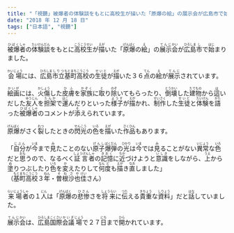 ```yaml
---
title: "「視聽」被爆者の体験談をもとに高校生が描いた「原爆の絵」の展示会が広島市で始まりました。"
date: "2018 年 12 月 18 日"
tags: ["日本語", "視聽"]
---
```

<div class="entry-content">
<ruby><rb>被爆</rb><rp>(</rp><rt>ひばく</rt><rp>)</rp></ruby><ruby><rb>者</rb><rp>(</rp><rt>しゃ</rt><rp>)</rp></ruby>の<ruby><rb>体験</rb><rp>(</rp><rt>たいけん</rt><rp>)</rp></ruby><ruby><rb>談</rb><rp>(</rp><rt>だん</rt><rp>)</rp></ruby>をもとに<ruby><rb>高校生</rb><rp>(</rp><rt>こうこうせい</rt><rp>)</rp></ruby>が<ruby><rb>描</rb><rp>(</rp><rt>えが</rt><rp>)</rp></ruby>いた「<ruby><rb>原爆</rb><rp>(</rp><rt>げんばく</rt><rp>)</rp></ruby>の<ruby><rb>絵</rb><rp>(</rp><rt>え</rt><rp>)</rp></ruby>」の<ruby><rb>展示</rb><rp>(</rp><rt>てんじ</rt><rp>)</rp></ruby><ruby><rb>会</rb><rp>(</rp><rt>かい</rt><rp>)</rp></ruby>が<ruby><rb>広島</rb><rp>(</rp><rt>ひろしま</rt><rp>)</rp></ruby><ruby><rb>市</rb><rp>(</rp><rt>し</rt><rp>)</rp></ruby>で<ruby><rb>始</rb><rp>(</rp><rt>はじ</rt><rp>)</rp></ruby>まりました。<br>
<br>
<ruby><rb>会場</rb><rp>(</rp><rt>かいじょう</rt><rp>)</rp></ruby>には、<ruby><rb>広島</rb><rp>(</rp><rt>ひろしま</rt><rp>)</rp></ruby><ruby><rb>市立</rb><rp>(</rp><rt>しりつ</rt><rp>)</rp></ruby><ruby><rb>基</rb><rp>(</rp><rt>もと</rt><rp>)</rp></ruby><ruby><rb>町</rb><rp>(</rp><rt>まち</rt><rp>)</rp></ruby><ruby><rb>高校</rb><rp>(</rp><rt>こうこう</rt><rp>)</rp></ruby>の<ruby><rb>生徒</rb><rp>(</rp><rt>せいと</rt><rp>)</rp></ruby>が<ruby><rb>描</rb><rp>(</rp><rt>えが</rt><rp>)</rp></ruby>いた３６<ruby><rb>点</rb><rp>(</rp><rt>てん</rt><rp>)</rp></ruby>の<ruby><rb>絵</rb><rp>(</rp><rt>え</rt><rp>)</rp></ruby>が<ruby><rb>展示</rb><rp>(</rp><rt>てんじ</rt><rp>)</rp></ruby>されています。<br>
<br>
<ruby><rb>絵画</rb><rp>(</rp><rt>かいが</rt><rp>)</rp></ruby>には、<ruby><rb>火傷</rb><rp>(</rp><rt>かしょう</rt><rp>)</rp></ruby>した<ruby><rb>皮膚</rb><rp>(</rp><rt>ひふ</rt><rp>)</rp></ruby>を<ruby><rb>家族</rb><rp>(</rp><rt>かぞく</rt><rp>)</rp></ruby>に<ruby><rb>取</rb><rp>(</rp><rt>と</rt><rp>)</rp></ruby>り<ruby><rb>除</rb><rp>(</rp><rt>のぞ</rt><rp>)</rp></ruby>いてもらったり、<ruby><rb>倒壊</rb><rp>(</rp><rt>とうかい</rt><rp>)</rp></ruby>した<ruby><rb>建物</rb><rp>(</rp><rt>たてもの</rt><rp>)</rp></ruby>から<ruby><rb>這</rb><rp>(</rp><rt>は</rt><rp>)</rp></ruby>いだした<ruby><rb>友人</rb><rp>(</rp><rt>ゆうじん</rt><rp>)</rp></ruby>を<ruby><rb>担架</rb><rp>(</rp><rt>たんか</rt><rp>)</rp></ruby>で<ruby><rb>運</rb><rp>(</rp><rt>はこ</rt><rp>)</rp></ruby>んだりといった<ruby><rb>様子</rb><rp>(</rp><rt>ようす</rt><rp>)</rp></ruby>が<ruby><rb>描</rb><rp>(</rp><rt>えが</rt><rp>)</rp></ruby>かれ、<ruby><rb>制作</rb><rp>(</rp><rt>せいさく</rt><rp>)</rp></ruby>した<ruby><rb>生徒</rb><rp>(</rp><rt>せいと</rt><rp>)</rp></ruby>と<ruby><rb>体験</rb><rp>(</rp><rt>たいけん</rt><rp>)</rp></ruby>を<ruby><rb>語</rb><rp>(</rp><rt>かた</rt><rp>)</rp></ruby>った<ruby><rb>被爆</rb><rp>(</rp><rt>ひばく</rt><rp>)</rp></ruby><ruby><rb>者</rb><rp>(</rp><rt>しゃ</rt><rp>)</rp></ruby>のコメントが<ruby><rb>添</rb><rp>(</rp><rt>そ</rt><rp>)</rp></ruby>えられています。<br>
<br>
<ruby><rb>原爆</rb><rp>(</rp><rt>げんばく</rt><rp>)</rp></ruby>がさく<ruby><rb>裂</rb><rp>(</rp><rt>れつ</rt><rp>)</rp></ruby>したときの<ruby><rb>閃光</rb><rp>(</rp><rt>せんこう</rt><rp>)</rp></ruby>の<ruby><rb>色</rb><rp>(</rp><rt>いろ</rt><rp>)</rp></ruby>を<ruby><rb>描</rb><rp>(</rp><rt>えが</rt><rp>)</rp></ruby>いた<ruby><rb>作品</rb><rp>(</rp><rt>さくひん</rt><rp>)</rp></ruby>もあります。<br>
<br>
「<ruby><rb>自分</rb><rp>(</rp><rt>じぶん</rt><rp>)</rp></ruby>が<ruby><rb>今</rb><rp>(</rp><rt>いま</rt><rp>)</rp></ruby>まで<ruby><rb>見</rb><rp>(</rp><rt>み</rt><rp>)</rp></ruby>たことのない<ruby><rb>原子</rb><rp>(</rp><rt>げんし</rt><rp>)</rp></ruby><ruby><rb>爆弾</rb><rp>(</rp><rt>ばくだん</rt><rp>)</rp></ruby>の<ruby><rb>光</rb><rp>(</rp><rt>ひかり</rt><rp>)</rp></ruby>は<ruby><rb>今</rb><rp>(</rp><rt>いま</rt><rp>)</rp></ruby>では<ruby><rb>見</rb><rp>(</rp><rt>み</rt><rp>)</rp></ruby>ることがない<ruby><rb>異常</rb><rp>(</rp><rt>いじょう</rt><rp>)</rp></ruby>な<ruby><rb>色</rb><rp>(</rp><rt>いろ</rt><rp>)</rp></ruby>だと<ruby><rb>思</rb><rp>(</rp><rt>おも</rt><rp>)</rp></ruby>うので、なるべく<ruby><rb>証言</rb><rp>(</rp><rt>しょうげん</rt><rp>)</rp></ruby><ruby><rb>者</rb><rp>(</rp><rt>しゃ</rt><rp>)</rp></ruby>の<ruby><rb>記憶</rb><rp>(</rp><rt>きおく</rt><rp>)</rp></ruby>に<ruby><rb>近</rb><rp>(</rp><rt>ちか</rt><rp>)</rp></ruby>づけようと<ruby><rb>意識</rb><rp>(</rp><rt>いしき</rt><rp>)</rp></ruby>をしながら、<ruby><rb>上</rb><rp>(</rp><rt>うえ</rt><rp>)</rp></ruby>から<ruby><rb>塗</rb><rp>(</rp><rt>ぬ</rt><rp>)</rp></ruby>りつぶしたり<ruby><rb>色</rb><rp>(</rp><rt>いろ</rt><rp>)</rp></ruby>を<ruby><rb>変</rb><rp>(</rp><rt>か</rt><rp>)</rp></ruby>えたりして<ruby><rb>何</rb><rp>(</rp><rt>なん</rt><rp>)</rp></ruby><ruby><rb>度</rb><rp>(</rp><rt>ど</rt><rp>)</rp></ruby>も<ruby><rb>描</rb><rp>(</rp><rt>えが</rt><rp>)</rp></ruby>き<ruby><rb>直</rb><rp>(</rp><rt>なお</rt><rp>)</rp></ruby>しました」<br>
（<ruby><rb>基</rb><rp>(</rp><rt>もと</rt><rp>)</rp></ruby><ruby><rb>町</rb><rp>(</rp><rt>まち</rt><rp>)</rp></ruby><ruby><rb>高校</rb><rp>(</rp><rt>こうこう</rt><rp>)</rp></ruby>３<ruby><rb>年</rb><rp>(</rp><rt>ねん</rt><rp>)</rp></ruby>・<ruby><rb>曽根</rb><rp>(</rp><rt>そね</rt><rp>)</rp></ruby><ruby><rb>沙也</rb><rp>(</rp><rt>さや</rt><rp>)</rp></ruby><ruby><rb>佳</rb><rp>(</rp><rt>けい</rt><rp>)</rp></ruby>さん）<br>
<br>
<ruby><rb>来場</rb><rp>(</rp><rt>らいじょう</rt><rp>)</rp></ruby><ruby><rb>者</rb><rp>(</rp><rt>しゃ</rt><rp>)</rp></ruby>の１<ruby><rb>人</rb><rp>(</rp><rt>にん</rt><rp>)</rp></ruby>は「<ruby><rb>原爆</rb><rp>(</rp><rt>げんばく</rt><rp>)</rp></ruby>の<ruby><rb>悲惨</rb><rp>(</rp><rt>ひさん</rt><rp>)</rp></ruby>さを<ruby><rb>将来</rb><rp>(</rp><rt>しょうらい</rt><rp>)</rp></ruby>に<ruby><rb>伝</rb><rp>(</rp><rt>つた</rt><rp>)</rp></ruby>える<ruby><rb>貴重</rb><rp>(</rp><rt>きちょう</rt><rp>)</rp></ruby>な<ruby><rb>資料</rb><rp>(</rp><rt>しりょう</rt><rp>)</rp></ruby>」だと<ruby><rb>話</rb><rp>(</rp><rt>はな</rt><rp>)</rp></ruby>していました。<br>
<br>
<ruby><rb>展示</rb><rp>(</rp><rt>てんじ</rt><rp>)</rp></ruby><ruby><rb>会</rb><rp>(</rp><rt>かい</rt><rp>)</rp></ruby>は、<ruby><rb>広島</rb><rp>(</rp><rt>ひろしま</rt><rp>)</rp></ruby><ruby><rb>国際</rb><rp>(</rp><rt>こくさい</rt><rp>)</rp></ruby><ruby><rb>会議</rb><rp>(</rp><rt>かいぎ</rt><rp>)</rp></ruby><ruby><rb>場</rb><rp>(</rp><rt>じょう</rt><rp>)</rp></ruby>で２７<ruby><rb>日</rb><rp>(</rp><rt>にち</rt><rp>)</rp></ruby>まで<ruby><rb>開</rb><rp>(</rp><rt>ひら</rt><rp>)</rp></ruby>かれています。
</div>